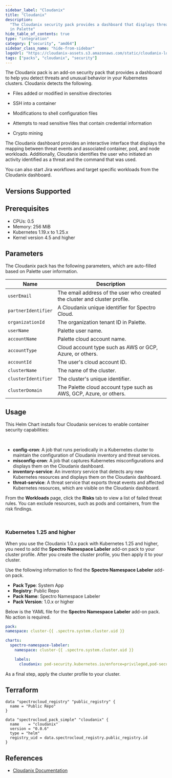 ```yaml
---
sidebar_label: "Cloudanix"
title: "Cloudanix"
description:
  "The Cloudanix security pack provides a dashboard that displays threats and unusual behavior in Kubernetes containers
  in Palette"
hide_table_of_contents: true
type: "integration"
category: ["security", "amd64"]
sidebar_class_name: "hide-from-sidebar"
logoUrl: "https://cloudanix-assets.s3.amazonaws.com/static/cloudanix-logo-p.webp"
tags: ["packs", "cloudanix", "security"]
---
```


The Cloudanix pack is an add-on security pack that provides a dashboard to help you detect threats and unusual behavior
in your Kubernetes clusters. Cloudanix detects the following.

- Files added or modified in sensitive directories

- SSH into a container

- Modifications to shell configuration files

- Attempts to read sensitive files that contain credential information

- Crypto mining

The Cloudanix dashboard provides an interactive interface that displays the mapping between threat events and associated
container, pod, and node workloads. Additionally, Cloudanix identifies the user who initiated an activity identified as
a threat and the command that was used.

You can also start Jira workflows and target specific workloads from the Cloudanix dashboard.

## Versions Supported

<Tabs queryString="versions">

<TabItem label="1.0.x" value="1.0.x">

## Prerequisites

- CPUs: 0.5
- Memory: 256 MiB
- Kubernetes 1.19.x to 1.25.x
- Kernel version 4.5 and higher

## Parameters

The Cloudanix pack has the following parameters, which are auto-filled based on Palette user information.

| Name                | Description                                                                |
| ------------------- | -------------------------------------------------------------------------- |
| `userEmail`         | The email address of the user who created the cluster and cluster profile. |
| `partnerIdentifier` | A Cloudanix unique identifier for Spectro Cloud.                           |
| `organizationId`    | The organization tenant ID in Palette.                                     |
| `userName`          | Palette user name.                                                         |
| `accountName`       | Palette cloud account name.                                                |
| `accountType`       | Cloud account type such as AWS or GCP, Azure, or others.                   |
| `accountId`         | The user's cloud account ID.                                               |
| `clusterName`       | The name of the cluster.                                                   |
| `clusterIdentifier` | The cluster's unique identifier.                                           |
| `clusterDomain`     | The Palette cloud account type such as AWS, GCP, Azure, or others.         |

## Usage

This Helm Chart installs four Cloudanix services to enable container security capabilities:

<br />

- **config-cron**: A job that runs periodically in a Kubernetes cluster to maintain the configuration of Cloudanix
  inventory and threat services.
- **misconfig-cron**: A job that captures Kubernetes misconfigurations and displays them on the Cloudanix dashboard.
- **inventory-service**: An inventory service that detects any new Kubernetes resources and displays them on the
  Cloudanix dashboard.
- **threat-service**: A threat service that exports threat events and affected Kubernetes resources, which are visible
  on the Cloudanix dashboard.

From the **Workloads** page, click the **Risks** tab to view a list of failed threat rules. You can exclude resources,
such as pods and containers, from the risk findings.

<br />

### Kubernetes 1.25 and higher

When you use the Cloudanix 1.0.x pack with Kubernetes 1.25 and higher, you need to add the **Spectro Namespace Labeler**
add-on pack to your cluster profile. After you create the cluster profile, you then apply it to your cluster.

Use the following information to find the **Spectro Namespace Labeler** add-on pack.

- **Pack Type**: System App
- **Registry**: Public Repo
- **Pack Name**: Spectro Namespace Labeler
- **Pack Version**: 1.0.x or higher

Below is the YAML file for the **Spectro Namespace Labeler** add-on pack. No action is required. <br />

```yaml
pack:
namespace: cluster-{{ .spectro.system.cluster.uid }}

charts:
  spectro-namespace-labeler:
    namespace: cluster-{{ .spectro.system.cluster.uid }}

    labels:
      cloudanix: pod-security.kubernetes.io/enforce=privileged,pod-security.kubernetes.io/enforce-version=v1.26
```

As a final step, apply the cluster profile to your cluster.

</TabItem>
</Tabs>

## Terraform

```hcl
data "spectrocloud_registry" "public_registry" {
  name = "Public Repo"
}

data "spectrocloud_pack_simple" "cloudanix" {
  name    = "cloudanix"
  version = "0.0.6"
  type = "helm"
  registry_uid = data.spectrocloud_registry.public_registry.id
}
```

## References

- [Cloudanix Documentation](https://docs.cloudanix.com/introduction)
